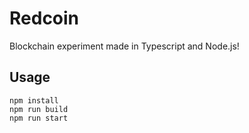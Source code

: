 # Redcoin

Blockchain experiment made in Typescript and Node.js!

## Usage

```shell
npm install
npm run build
npm run start
```
